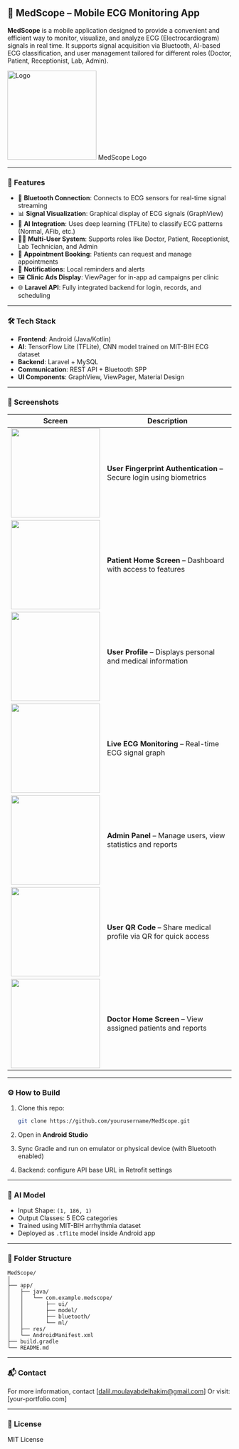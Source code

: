 ## 📱 MedScope – Mobile ECG Monitoring App

**MedScope** is a mobile application designed to provide a convenient and efficient way to monitor, visualize, and analyze ECG (Electrocardiogram) signals in real time. It supports signal acquisition via Bluetooth, AI-based ECG classification, and user management tailored for different roles (Doctor, Patient, Receptionist, Lab, Admin).

<img width="200" height="200" alt="Logo" src="https://github.com/user-attachments/assets/643a6ede-5e15-4dc2-b1c8-8c2ead549e58" /> MedScope Logo



---

### 🚀 Features

* 🔌 **Bluetooth Connection**: Connects to ECG sensors for real-time signal streaming
* 📊 **Signal Visualization**: Graphical display of ECG signals (GraphView)
* 🧠 **AI Integration**: Uses deep learning (TFLite) to classify ECG patterns (Normal, AFib, etc.)
* 👨‍⚕️ **Multi-User System**: Supports roles like Doctor, Patient, Receptionist, Lab Technician, and Admin
* 📅 **Appointment Booking**: Patients can request and manage appointments
* 🔔 **Notifications**: Local reminders and alerts
* 🖼️ **Clinic Ads Display**: ViewPager for in-app ad campaigns per clinic
* 🌐 **Laravel API**: Fully integrated backend for login, records, and scheduling

---

### 🛠️ Tech Stack

* **Frontend**: Android (Java/Kotlin)
* **AI**: TensorFlow Lite (TFLite), CNN model trained on MIT-BIH ECG dataset
* **Backend**: Laravel + MySQL
* **Communication**: REST API + Bluetooth SPP
* **UI Components**: GraphView, ViewPager, Material Design

---

### 📸 Screenshots
| Screen | Description |
|--------|-------------|
| <img src="https://github.com/user-attachments/assets/d463e0ee-e77e-4bb2-a65b-b3e244854a13" width="200"/> | **User Fingerprint Authentication** – Secure login using biometrics |
| <img src="https://github.com/user-attachments/assets/9f7753ff-8618-42c0-839b-c14de8cfc25e" width="200"/> | **Patient Home Screen** – Dashboard with access to features |
| <img src="https://github.com/user-attachments/assets/e971278d-69d7-42c8-af28-b013ba1a0b44" width="200"/> | **User Profile** – Displays personal and medical information |
| <img src="https://github.com/user-attachments/assets/72f6d943-8596-43a6-b8dd-a763ae700459" width="200"/> | **Live ECG Monitoring** – Real-time ECG signal graph |
| <img src="https://github.com/user-attachments/assets/5c122194-24a7-4056-8da8-b4153adc7ac0" width="200"/> | **Admin Panel** – Manage users, view statistics and reports |
| <img src="https://github.com/user-attachments/assets/89ef02e5-670a-4c5b-af64-0b426045db23" width="200"/> | **User QR Code** – Share medical profile via QR for quick access |
| <img src="https://github.com/user-attachments/assets/4818ea7f-a914-48ea-9f07-e89f7ddac9d7" width="200"/> | **Doctor Home Screen** – View assigned patients and reports |


---

### ⚙️ How to Build

1. Clone this repo:

   ```bash
   git clone https://github.com/yourusername/MedScope.git
   ```
2. Open in **Android Studio**
3. Sync Gradle and run on emulator or physical device (with Bluetooth enabled)
4. Backend: configure API base URL in Retrofit settings

---

### 🤖 AI Model

* Input Shape: `(1, 186, 1)`
* Output Classes: 5 ECG categories
* Trained using MIT-BIH arrhythmia dataset
* Deployed as `.tflite` model inside Android app

---

### 📂 Folder Structure

```
MedScope/
│
├── app/
│   ├── java/
│   │   └── com.example.medscope/
│   │       ├── ui/
│   │       ├── model/
│   │       ├── bluetooth/
│   │       └── ml/
│   ├── res/
│   └── AndroidManifest.xml
├── build.gradle
└── README.md
```

---

### 📬 Contact

For more information, contact \[[dalil.moulayabdelhakim@gmail.com](mailto:dalil.moulayabdelhakim@gmail.com)]
Or visit: \[your-portfolio.com]

---

### 📄 License

MIT License
